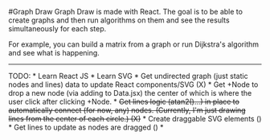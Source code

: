 #Graph Draw 
Graph Draw is made with React. The goal is to be able to create graphs and
then run algorithms on them and see the results simultaneously for each step.

For example, you can build a matrix from a graph or run Dijkstra's algorithm and
 see what is happening.

 ----

 TODO:
    * Learn React JS
    * Learn SVG
    * Get undirected graph (just static nodes and lines) data to update React
    components/SVG (X)
    * Get +Node to drop a new node (via adding to Data.jsx) the center of
    which is where the user click after clicking +Node.
    * ~~Get lines logic (atan2()...) in place to automatically connect (for
    now, any) nodes. (Currently, I'm just drawing lines from the center of
    each circle.) (X)~~
    * Create draggable SVG elements ()
    * Get lines to update as nodes are dragged ()
    *
